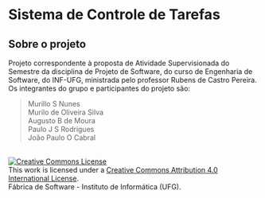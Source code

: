 # Sistema de Controle de Tarefas
## Sobre o projeto

Projeto correspondente à proposta de Atividade Supervisionada do Semestre da disciplina de Projeto de Software, do curso de Engenharia de Software, do INF-UFG, ministrada pelo professor Rubens de Castro Pereira.
<br />
Os integrantes do grupo e participantes do projeto são:

> Murillo S Nunes<br />
> Murilo de Oliveira Silva<br />
> Augusto B de Moura<br />
> Paulo J S Rodrigues<br />
> João Paulo O Cabral
<br />
<a rel="license" href="http://creativecommons.org/licenses/by/4.0/"><img alt="Creative Commons License" style="border-width:0" src="https://i.creativecommons.org/l/by/4.0/88x31.png" /></a><br />This work is licensed under a <a rel="license" href="http://creativecommons.org/licenses/by/4.0/">Creative Commons Attribution 4.0 International License</a>. 
<br />Fábrica de Software - Instituto de Informática (UFG).

